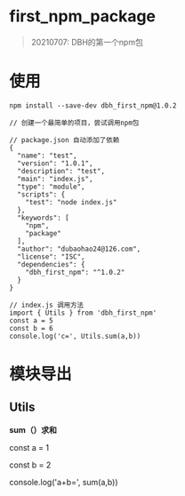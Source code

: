 # first_npm_package
> 20210707: DBH的第一个npm包

# 使用
```
npm install --save-dev dbh_first_npm@1.0.2

// 创建一个最简单的项目，尝试调用npm包

// package.json 自动添加了依赖
{
  "name": "test",
  "version": "1.0.1",
  "description": "test",
  "main": "index.js",
  "type": "module",
  "scripts": {
    "test": "node index.js"
  },
  "keywords": [
    "npm",
    "package"
  ],
  "author": "dubaohao24@126.com",
  "license": "ISC",
  "dependencies": {
    "dbh_first_npm": "^1.0.2"
  }
}

// index.js 调用方法
import { Utils } from 'dbh_first_npm'
const a = 5
const b = 6
console.log('c=', Utils.sum(a,b))
```

# 模块导出

## Utils
<strong>sum（）求和</strong>

const a = 1

const b = 2

console.log('a+b=', sum(a,b))